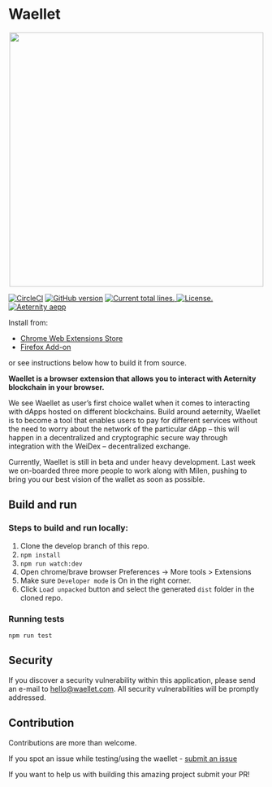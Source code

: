# Waellet

<p align="center">
<img
    src="https://waellet.com/images/waellet_transparent.png"
    width="500px">
</p>

[![CircleCI](https://circleci.com/gh/aeternity/aepp-waellet/tree/master.svg?style=svg)](https://circleci.com/gh/aeternity/aepp-waellet/tree/master)
[![GitHub version](https://badge.fury.io/gh/aeternity%2Faepp-waellet.svg)](https://badge.fury.io/gh/aeternity%2Faepp-waellet)
<a href="https://github.com/aeternity/aepp-waellet">
  <img src="https://tokei.rs/b1/github/aeternity/aepp-waellet?category=lines" alt="Current total lines.">
</a>
<a href="https://github.com/aeternity/aepp-waellet/blob/master/LICENSE">
  <img src="https://img.shields.io/badge/license-ISC-blue.svg" alt="License.">
</a>
<a href="https://github.com/aeternity/aepp-waellet/blob/master/LICENSE">
  <img src="https://img.shields.io/badge/aeternity-aepp-%23F22F70.svg" alt="Aeternity aepp">
</a>


Install from: 
- [Chrome Web Extensions Store](https://chrome.google.com/webstore/detail/waellet/nnkfipoloblhgnahnaocfkhmmplcdneb)
- [Firefox Add-on](https://addons.mozilla.org/en-US/firefox/addon/waellet/)

or see instructions below how to build it from source.

**Waellet is a browser extension that allows you to interact with Aeternity blockchain in your browser.**

We see Waellet as user’s first choice wallet when it comes to interacting with dApps hosted on different blockchains. Build around aeternity, Waellet is to become a tool that enables users to pay for different services without the need to worry about the network of the particular dApp – this will happen in a decentralized and cryptographic secure way through integration with the WeiDex – decentralized exchange.

Currently, Waellet is still in beta and under heavy development. Last week we on-boarded three more people to work along with Milen, pushing to bring you our best vision of the wallet as soon as possible.


## Build and run

### Steps to build and run locally:

1. Clone the develop branch of this repo.
2. `npm install`
3. `npm run watch:dev`
4. Open chrome/brave browser Preferences -> More tools > Extensions
5. Make sure `Developer mode` is On in the right corner.
6. Click `Load unpacked` button and select the generated `dist` folder in the cloned repo.

### Running tests

`npm run test`

## Security
If you discover a security vulnerability within this application, please send an e-mail to hello@waellet.com. All security vulnerabilities will be promptly addressed.

## Contribution

Contributions are more than welcome.

If you spot an issue while testing/using the waellet - [submit an issue](https://github.com/aeternity/aepp-waellet/issues)

If you want to help us with building this amazing project submit your PR!
